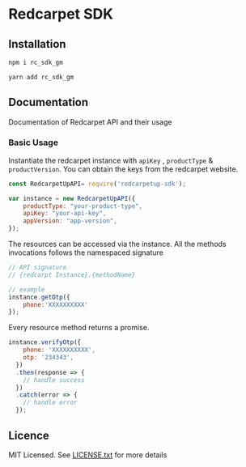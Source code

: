 # Redcarpet SDK

## Installation

```bash
npm i rc_sdk_gm
```

```bash
yarn add rc_sdk_gm
```
## Documentation

Documentation of Redcarpet API and their usage 

### Basic Usage

Instantiate the redcarpet instance with `apiKey` , `productType` & `productVersion`. You can obtain the keys from the redcarpet website.

```js
const RedcarpetUpAPI= require('redcarpetup-sdk');

var instance = new RedcarpetUpAPI({
    productType: "your-product-type",
    apiKey: "your-api-key",
    appVersion: "app-version",
});
```

The resources can be accessed via the instance. All the methods invocations follows the namespaced signature

```js
// API signature
// {redcarpt Instance}.{methodName}

// example
instance.getOtp({
    phone:'XXXXXXXXXX'
});
```

Every resource method returns a promise.

```js
instance.verifyOtp({
    phone: 'XXXXXXXXXX',
    otp: '234343',
  })
  .then(response => {
    // handle success
  })
  .catch(error => {
    // handle error
  });
```

## Licence

MIT Licensed. See [LICENSE.txt](LICENSE.txt) for more details